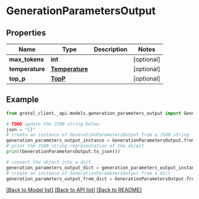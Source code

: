 # GenerationParametersOutput


## Properties

Name | Type | Description | Notes
------------ | ------------- | ------------- | -------------
**max_tokens** | **int** |  | [optional] 
**temperature** | [**Temperature**](Temperature.md) |  | [optional] 
**top_p** | [**TopP**](TopP.md) |  | [optional] 

## Example

```python
from gretel_client._api.models.generation_parameters_output import GenerationParametersOutput

# TODO update the JSON string below
json = "{}"
# create an instance of GenerationParametersOutput from a JSON string
generation_parameters_output_instance = GenerationParametersOutput.from_json(json)
# print the JSON string representation of the object
print(GenerationParametersOutput.to_json())

# convert the object into a dict
generation_parameters_output_dict = generation_parameters_output_instance.to_dict()
# create an instance of GenerationParametersOutput from a dict
generation_parameters_output_from_dict = GenerationParametersOutput.from_dict(generation_parameters_output_dict)
```
[[Back to Model list]](../README.md#documentation-for-models) [[Back to API list]](../README.md#documentation-for-api-endpoints) [[Back to README]](../README.md)


